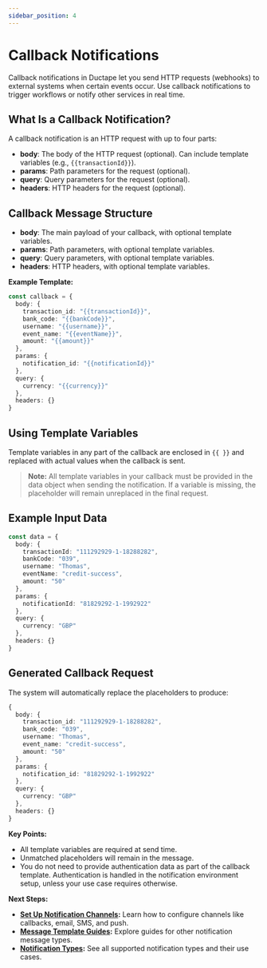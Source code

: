 ```yaml
---
sidebar_position: 4
---
```


# Callback Notifications

Callback notifications in Ductape let you send HTTP requests (webhooks) to external systems when certain events occur. Use callback notifications to trigger workflows or notify other services in real time.

## What Is a Callback Notification?
A callback notification is an HTTP request with up to four parts:
- **body**: The body of the HTTP request (optional). Can include template variables (e.g., `{{transactionId}}`).
- **params**: Path parameters for the request (optional).
- **query**: Query parameters for the request (optional).
- **headers**: HTTP headers for the request (optional).

## Callback Message Structure
- **body**: The main payload of your callback, with optional template variables.
- **params**: Path parameters, with optional template variables.
- **query**: Query parameters, with optional template variables.
- **headers**: HTTP headers, with optional template variables.

**Example Template:**
```typescript
const callback = {
  body: {
    transaction_id: "{{transactionId}}",
    bank_code: "{{bankCode}}",
    username: "{{username}}",
    event_name: "{{eventName}}",
    amount: "{{amount}}"
  },
  params: {
    notification_id: "{{notificationId}}"
  },
  query: {
    currency: "{{currency}}"
  },
  headers: {}
}
```

## Using Template Variables
Template variables in any part of the callback are enclosed in `{{ }}` and replaced with actual values when the callback is sent.

> **Note:** All template variables in your callback must be provided in the data object when sending the notification. If a variable is missing, the placeholder will remain unreplaced in the final request.

## Example Input Data
```typescript
const data = {
  body: {
    transactionId: "111292929-1-18288282",
    bankCode: "039",
    username: "Thomas",
    eventName: "credit-success",
    amount: "50"
  },
  params: {
    notificationId: "81829292-1-1992922"
  },
  query: {
    currency: "GBP"
  },
  headers: {}
}
```

## Generated Callback Request
The system will automatically replace the placeholders to produce:

```typescript
{
  body: {
    transaction_id: "111292929-1-18288282",
    bank_code: "039",
    username: "Thomas",
    event_name: "credit-success",
    amount: "50"
  },
  params: {
    notification_id: "81829292-1-1992922"
  },
  query: {
    currency: "GBP"
  },
  headers: {}
}
```

**Key Points:**
- All template variables are required at send time.
- Unmatched placeholders will remain in the message.
- You do not need to provide authentication data as part of the callback template. Authentication is handled in the notification environment setup, unless your use case requires otherwise.

**Next Steps:**
- **[Set Up Notification Channels](../setting-up.md):** Learn how to configure channels like callbacks, email, SMS, and push.
- **[Message Template Guides](./):** Explore guides for other notification message types.
- **[Notification Types](../notifications.md):** See all supported notification types and their use cases.

